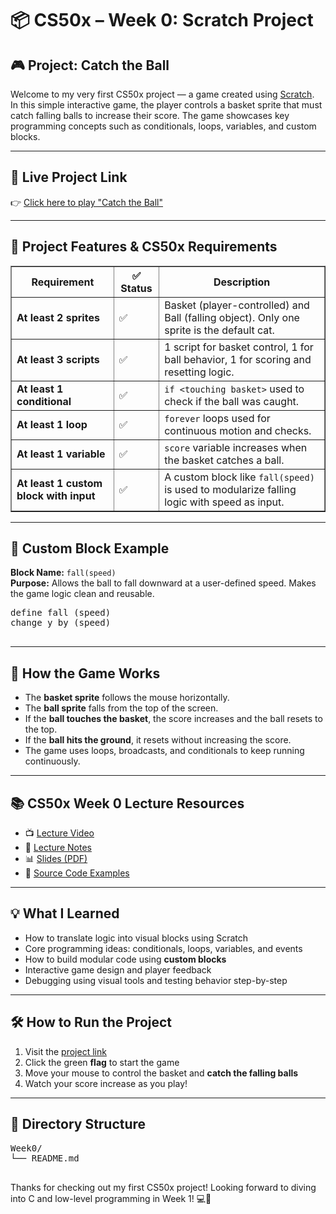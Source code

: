 <!DOCTYPE html>
<html lang="en">
<head>
  <meta charset="UTF-8">
</head>
<body>

  <h1>📦 CS50x – Week 0: Scratch Project</h1>

  <h2>🎮 Project: Catch the Ball</h2>
  <p>
    Welcome to my very first CS50x project — a game created using <a href="https://scratch.mit.edu/" target="_blank">Scratch</a>.<br>
    In this simple interactive game, the player controls a basket sprite that must catch falling balls to increase their score.
    The game showcases key programming concepts such as conditionals, loops, variables, and custom blocks.
  </p>

  <hr>

  <h2>🔗 Live Project Link</h2>
  <p>👉 <a href="https://scratch.mit.edu/projects/1198601717" target="_blank">Click here to play "Catch the Ball"</a></p>

  <hr>

  <h2>🧠 Project Features & CS50x Requirements</h2>
  <table border="1" cellspacing="0" cellpadding="8">
    <tr>
      <th>Requirement</th>
      <th>✅ Status</th>
      <th>Description</th>
    </tr>
    <tr>
      <td><strong>At least 2 sprites</strong></td>
      <td>✅</td>
      <td>Basket (player-controlled) and Ball (falling object). Only one sprite is the default cat.</td>
    </tr>
    <tr>
      <td><strong>At least 3 scripts</strong></td>
      <td>✅</td>
      <td>1 script for basket control, 1 for ball behavior, 1 for scoring and resetting logic.</td>
    </tr>
    <tr>
      <td><strong>At least 1 conditional</strong></td>
      <td>✅</td>
      <td><code>if &lt;touching basket&gt;</code> used to check if the ball was caught.</td>
    </tr>
    <tr>
      <td><strong>At least 1 loop</strong></td>
      <td>✅</td>
      <td><code>forever</code> loops used for continuous motion and checks.</td>
    </tr>
    <tr>
      <td><strong>At least 1 variable</strong></td>
      <td>✅</td>
      <td><code>score</code> variable increases when the basket catches a ball.</td>
    </tr>
    <tr>
      <td><strong>At least 1 custom block with input</strong></td>
      <td>✅</td>
      <td>A custom block like <code>fall(speed)</code> is used to modularize falling logic with speed as input.</td>
    </tr>
  </table>

  <hr>

  <h2>🧩 Custom Block Example</h2>
  <p><strong>Block Name:</strong> <code>fall(speed)</code><br>
  <strong>Purpose:</strong> Allows the ball to fall downward at a user-defined speed. Makes the game logic clean and reusable.</p>

  <pre>
define fall (speed)
change y by (speed)
  </pre>

  <hr>

  <h2>🧪 How the Game Works</h2>
  <ul>
    <li>The <strong>basket sprite</strong> follows the mouse horizontally.</li>
    <li>The <strong>ball sprite</strong> falls from the top of the screen.</li>
    <li>If the <strong>ball touches the basket</strong>, the score increases and the ball resets to the top.</li>
    <li>If the <strong>ball hits the ground</strong>, it resets without increasing the score.</li>
    <li>The game uses loops, broadcasts, and conditionals to keep running continuously.</li>
  </ul>

  <hr>

  <h2>📚 CS50x Week 0 Lecture Resources</h2>
  <ul>
    <li>📺 <a href="https://cs50.harvard.edu/x/2025/weeks/0/" target="_blank">Lecture Video</a></li>
    <li>📝 <a href="https://cs50.harvard.edu/x/2025/notes/0/" target="_blank">Lecture Notes</a></li>
    <li>📊 <a href="https://cs50.harvard.edu/x/2025/slides/0/" target="_blank">Slides (PDF)</a></li>
    <li>💾 <a href="https://cs50.harvard.edu/x/2025/code/0/" target="_blank">Source Code Examples</a></li>
  </ul>

  <hr>

  <h2>💡 What I Learned</h2>
  <ul>
    <li>How to translate logic into visual blocks using Scratch</li>
    <li>Core programming ideas: conditionals, loops, variables, and events</li>
    <li>How to build modular code using <strong>custom blocks</strong></li>
    <li>Interactive game design and player feedback</li>
    <li>Debugging using visual tools and testing behavior step-by-step</li>
  </ul>

  <hr>

  <h2>🛠️ How to Run the Project</h2>
  <ol>
    <li>Visit the <a href="https://scratch.mit.edu/projects/1198601717" target="_blank">project link</a></li>
    <li>Click the green <strong>flag</strong> to start the game</li>
    <li>Move your mouse to control the basket and <strong>catch the falling balls</strong></li>
    <li>Watch your score increase as you play!</li>
  </ol>

  <hr>

  <h2>📁 Directory Structure</h2>
  <pre>
Week0/
└── README.md
  </pre>

  <p>Thanks for checking out my first CS50x project! Looking forward to diving into C and low-level programming in Week 1! 💻🚀</p>

</body>
</html>
